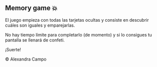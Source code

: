 ## Memory game 💥

El juego empieza con todas las tarjetas ocultas y consiste en descubrir cuáles son iguales y emparejarlas. 

No hay tiempo límite para completarlo (de momento) y si lo consigues tu pantalla se llenará de confeti. 

¡Suerte!

© Alexandra Campo
